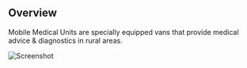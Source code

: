 ## Overview

Mobile Medical Units are specially equipped vans that provide medical advice & diagnostics in rural areas.

![Screenshot](/module-guides/img/mmu-overview.png)